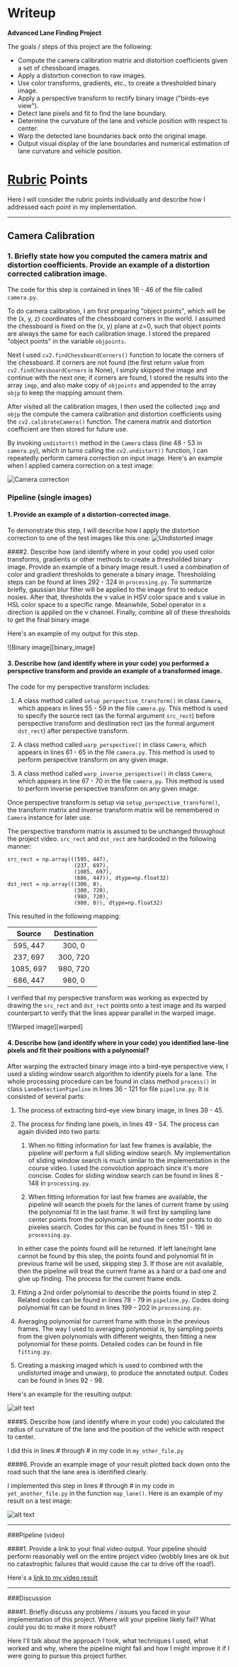 # Writeup

**Advanced Lane Finding Project**

The goals / steps of this project are the following:

* Compute the camera calibration matrix and distortion coefficients given a set of chessboard images.
* Apply a distortion correction to raw images.
* Use color transforms, gradients, etc., to create a thresholded binary image.
* Apply a perspective transform to rectify binary image ("birds-eye view").
* Detect lane pixels and fit to find the lane boundary.
* Determine the curvature of the lane and vehicle position with respect to center.
* Warp the detected lane boundaries back onto the original image.
* Output visual display of the lane boundaries and numerical estimation of lane curvature and vehicle position.

[//]: # (Image References)

[image1]: ./examples/undistort_output.png "Undistorted"
[image2]: ./test_images/test1.jpg "Road Transformed"
[image3]: ./examples/binary_combo_example.jpg "Binary Example"
[image4]: ./examples/warped_straight_lines.jpg "Warp Example"
[image5]: ./examples/color_fit_lines.jpg "Fit Visual"
[image6]: ./examples/example_output.jpg "Output"
[video1]: ./project_video.mp4 "Video"
[undistorted_image1]: ./output_images/camera_calibration.png "Camera calibration"
[undistorted_image2]: ./output_images/undistorted.png "Undistorted"

# [Rubric](https://review.udacity.com/#!/rubrics/571/view) Points

Here I will consider the rubric points individually and describe how I addressed each point in my implementation.  

---
## Camera Calibration

### 1. Briefly state how you computed the camera matrix and distortion coefficients. Provide an example of a distortion corrected calibration image.

The code for this step is contained in lines 16 - 46 of the file called `camera.py`.

To do camera calibration, I am first preparing "object points", which will be the (x, y, z) coordinates of the chessboard corners in the world. I assumed the chessboard is fixed on the (x, y) plane at z=0, such that object points are always the same for each calibration image. I stored the prepared "object points" in the variable `objpoints`.

Next I used `cv2.findChessboardCorners()` function to locate the corners of the chessboard. If corners are not found (the first return value from `cv2.findChessboardCorners` is None), I simply skipped the image and continue with the next one; if corners are found, I stored the results into the array `imgp`, and also make copy of `objpoints` and appended to the array `objp` to keep the mapping amount them.

After visited all the calibration images, I then used the collected `imgp` and `objp` the compute the camera calibration and distortion coefficients using the `cv2.calibrateCamera()` function. The camera matrix and distortion coefficient are then stored for future use.

By invoking `undistort()` method in the `Camera` class (line 48 - 53 in `camera.py`), which in turns calling the `cv2.undistort()` function, I can repeatedly perform camera correction on input image. Here's an example when I applied camera correction on a test image:

![Camera correction][undistorted_image1]

### Pipeline (single images)

#### 1. Provide an example of a distortion-corrected image.
To demonstrate this step, I will describe how I apply the distortion correction to one of the test images like this one:
![Undistorted image][undistorted_image2]

####2. Describe how (and identify where in your code) you used color transforms, gradients or other methods to create a thresholded binary image.  Provide an example of a binary image result.
I used a combination of color and gradient thresholds to generate a binary image. Thresholding steps
can be found at lines 292 - 324 in `processing.py`. To summarize briefly, gaussian blur filter will be applied to the image first to reduce nosies. After that, thresholds the v value in HSV color space and s value in HSL color space to a specific range. Meanwhile, Sobel operator in x direction is applied on the v channel. Finally, combine all of these thresholds to get the final binary image.

Here's an example of my output for this step.

![Binary image][binary_image]

#### 3. Describe how (and identify where in your code) you performed a perspective transform and provide an example of a transformed image.

The code for my perspective transform includes:
 
1. A class method called `setup_perspective_transform()` in class `Camera`, which appears in lines 55 - 59 in the file `camera.py`. This method is used to specify the source rect (as the formal argument `src_rect`) before perspective transform and destination rect (as the formal argument `dst_rect`) after perspective transform.

2. A class method called `warp_perspective()` in class `Camera`, which appears in lines 61 - 65 in the file `camera.py`. This method is used to perform perspective transform on any given image.

3. A class method called `warp_inverse_perspective()` in class `Camera`, which appears in line 67 - 70 in the file `camera.py`. This method is used to perform inverse perspective transform on any given image.

Once perspective transform is setup via `setup_perspective_transform()`, the transform matrix and inverse transform matrix will be remembered in `Camera` instance for later use.

The perspective transform matrix is assumed to be unchanged throughout the project video. `src_rect` and `dst_rect` are hardcoded in the following manner:

```
src_rect = np.array(((595, 447),
                     (237, 697),
                     (1085, 697),
                     (686, 447)), dtype=np.float32)
dst_rect = np.array(((300, 0),
                     (300, 720),
                     (980, 720),
                     (980, 0)), dtype=np.float32)
```

This resulted in the following mapping:


| Source        | Destination   | 
|:-------------:|:-------------:| 
| 595, 447      | 300, 0        | 
| 237, 697      | 300, 720      |
| 1085, 697     | 980, 720      |
| 686, 447      | 980, 0        |

I verified that my perspective transform was working as expected by drawing the `src_rect` and `dst_rect` points onto a test image and its warped counterpart to verify that the lines appear parallel in the warped image.

![Warped image][warped]

#### 4. Describe how (and identify where in your code) you identified lane-line pixels and fit their positions with a polynomial?

After warping the extracted binary image into a bird-eye perspective view, I used a sliding window search algorithm to identify pixels for a lane. The whole processing procedure can be found in class method `process()` in class `LaneDetectionPipeline` in lines 36 - 121 for file `pipeline.py`. It is consisted of several parts:

1. The process of extracting bird-eye view binary image, in lines 39 - 45.

2. The process for finding lane pixels, in lines 49 - 54. The process can again divided into two parts:

    1. When no fitting information for last few frames is available, the pipeline will perform a full sliding window search. My implementation of sliding window search is much similar to the implementation in the course video. I used the convolution approach since it's more concise. Codes for sliding window search can be found in lines 8 - 148 in `processing.py`.
    
    2. When fitting information for last few frames are available, the pipeline will search the pixels for the lanes of current frame by using the polynomial fit in the last frame. It will first by sampling lane center points from the polynomial, and use the center points to do pixeles search. Codes for this can be found in lines 151 - 196 in `processing.py`.
    
   In either case the points found will be returned. If left lane/right lane cannot be found by this step, the points found and polynomial fit in previous frame will be used, skipping step 3. If those are not available, then the pipeline will treat the current frame as a hard or a bad one and give up finding. The process for the current frame ends.

3. Fitting a 2nd order polynomial to describe the points found in step 2. Related codes can be found in lines 78 - 79 in `pipeline.py`. Codes doing polynomial fit can be found in lines 199 - 202 in `processing.py`.

4. Averaging polynomial for current frame with those in the previous frames. The way I used to averaging polynomial is, by sampling points from the given polynomials with different weights, then fitting a new polynomial for these points. Detailed codes can be found in file `fitting.py`.

5. Creating a masking imaged which is used to combined with the undistorted image and unwarp, to produce the annotated output. Codes can be found in lines 92 - 98.

Here's an example for the resulting output:

![alt text][image5]

####5. Describe how (and identify where in your code) you calculated the radius of curvature of the lane and the position of the vehicle with respect to center.

I did this in lines # through # in my code in `my_other_file.py`

####6. Provide an example image of your result plotted back down onto the road such that the lane area is identified clearly.

I implemented this step in lines # through # in my code in `yet_another_file.py` in the function `map_lane()`.  Here is an example of my result on a test image:

![alt text][image6]

---

###Pipeline (video)

####1. Provide a link to your final video output.  Your pipeline should perform reasonably well on the entire project video (wobbly lines are ok but no catastrophic failures that would cause the car to drive off the road!).

Here's a [link to my video result](./project_video.mp4)

---

###Discussion

####1. Briefly discuss any problems / issues you faced in your implementation of this project.  Where will your pipeline likely fail?  What could you do to make it more robust?

Here I'll talk about the approach I took, what techniques I used, what worked and why, where the pipeline might fail and how I might improve it if I were going to pursue this project further.  

